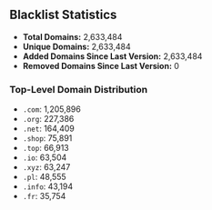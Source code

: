 ## Blacklist Statistics

- **Total Domains:** 2,633,484
- **Unique Domains:** 2,633,484
- **Added Domains Since Last Version:** 2,633,484
- **Removed Domains Since Last Version:** 0

### Top-Level Domain Distribution

-  `.com`: 1,205,896
-  `.org`: 227,386
-  `.net`: 164,409
-  `.shop`: 75,891
-  `.top`: 66,913
-  `.io`: 63,504
-  `.xyz`: 63,247
-  `.pl`: 48,555
-  `.info`: 43,194
-  `.fr`: 35,754
